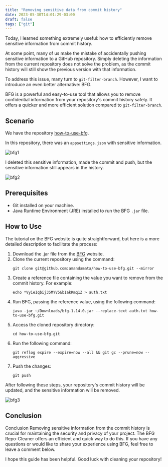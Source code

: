 ```yaml
---
title: "Removing sensitive data from commit history"
date: 2023-05-30T14:01:29-03:00
draft: false
tags: ["git"]
---
```


Today, I learned something extremely useful: how to efficiently remove sensitive information from commit history.

At some point, many of us make the mistake of accidentally pushing sensitive information to a GitHub repository. Simply deleting the information from the current repository does not solve the problem, as the commit history will still show the previous version with that information.

To address this issue, many turn to `git-filter-branch`. However, I want to introduce an even better alternative: BFG.

BFG is a powerful and easy-to-use tool that allows you to remove confidential information from your repository's commit history safely. It offers a quicker and more efficient solution compared to `git-filter-branch`.

## Scenario

We have the repository [how-to-use-bfg](https://github.com/amandamata/how-to-use-bfg).

In this repository, there was an `appsettings.json` with sensitive information.

![bfg1](/img/bfg1.png)

I deleted this sensitive information, made the commit and push, but the sensitive information still appears in the history.

![bfg2](/img/bfg2.png)

## Prerequisites

- Git installed on your machine.
- Java Runtime Environment (JRE) installed to run the BFG `.jar` file.

## How to Use

The tutorial on the BFG website is quite straightforward, but here is a more detailed description to facilitate the process:

1. Download the .jar file from the [BFG](https://rtyley.github.io/bfg-repo-cleaner/) website.
2. Clone the current repository using the command:
	```shell
	git clone git@github.com:amandamata/how-to-use-bfg.git --mirror
	```
3. Create a reference file containing the value you want to remove from the commit history. For example:
	```shell
	echo *VyieIqbij35MYV5&bIakKmq1Z > auth.txt
	```
4. Run BFG, passing the reference value, using the following command:
	```shell
	java -jar ~/Downloads/bfg-1.14.0.jar --replace-text auth.txt how-to-use-bfg.git
	```
5. Access the cloned repository directory:
	```shell
	cd how-to-use-bfg.git
	```
6. Run the following command:
	```shell
	git reflog expire --expire=now --all && git gc --prune=now --aggressive
	```
7. Push the changes:
	```shell
	git push
	```

After following these steps, your repository's commit history will be updated, and the sensitive information will be removed.

![bfg3](/img/bfg3.png)

## Conclusion

Conclusion
Removing sensitive information from the commit history is crucial for maintaining the security and privacy of your project. The BFG Repo-Cleaner offers an efficient and quick way to do this. If you have any questions or would like to share your experience using BFG, feel free to leave a comment below.

I hope this guide has been helpful. Good luck with cleaning your repository!

